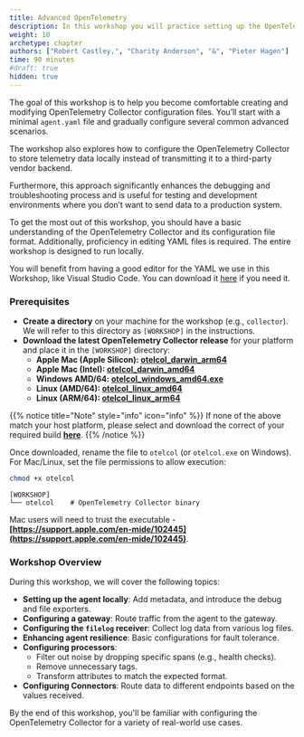 ```yaml
---
title: Advanced OpenTelemetry
description: In this workshop you will practice setting up the OpenTelemetry Collector configuration from scratch and go though several advanced configuration scenarios's
weight: 10
archetype: chapter
authors: ["Robert Castley,", "Charity Anderson", "&", "Pieter Hagen"]
time: 90 minutes
#draft: true
hidden: true
---
```


The goal of this workshop is to help you become comfortable creating and modifying OpenTelemetry Collector configuration files. You’ll start with a minimal `agent.yaml` file and gradually configure several common advanced scenarios.

The workshop also explores how to configure the OpenTelemetry Collector to store telemetry data locally instead of transmitting it to a third-party vendor backend.

Furthermore, this approach significantly enhances the debugging and troubleshooting process and is useful for testing and development environments where you don’t want to send data to a production system.

To get the most out of this workshop, you should have a basic understanding of the OpenTelemetry Collector and its configuration file format. Additionally, proficiency in editing YAML files is required. The entire workshop is designed to run locally.

You will benefit from having a good editor for the YAML we use in this Workshop, like Visual Studio Code. You can download it [here](https://code.visualstudio.com/download) if you need it.

### Prerequisites

- **Create a directory** on your machine for the workshop (e.g., `collector`). We will refer to this directory as `[WORKSHOP]` in the instructions.
- **Download the latest OpenTelemetry Collector release** for your platform and place it in the `[WORKSHOP]` directory:
  - **Apple Mac (Apple Silicon): [otelcol_darwin_arm64](https://github.com/signalfx/splunk-otel-collector/releases/download/v0.117.0/otelcol_darwin_arm64)**
  - **Apple Mac (Intel): [otelcol_darwin_amd64](https://github.com/signalfx/splunk-otel-collector/releases/download/v0.117.0/otelcol_darwin_amd64)**
  - **Windows AMD/64: [otelcol_windows_amd64.exe](https://github.com/signalfx/splunk-otel-collector/releases/download/v0.117.0/otelcol_windows_amd64.exe)**
  - **Linux (AMD/64): [otelcol_linux_amd64](https://github.com/signalfx/splunk-otel-collector/releases/download/v0.117.0/otelcol_linux_amd64)**
  - **Linux (ARM/64): [otelcol_linux_arm64](https://github.com/signalfx/splunk-otel-collector/releases/download/v0.117.0/otelcol_linux_arm64)**

{{% notice title="Note" style="info" icon="info" %}}
If none of the above match your host platform, please select and download the correct of your required build [**here**](https://github.com/signalfx/splunk-otel-collector/releases/tag/v0.117.0).
{{% /notice %}}

Once downloaded, rename the file to `otelcol` (or `otelcol.exe` on Windows). For Mac/Linux, set the file permissions to allow execution:

```bash
chmod +x otelcol
```

```text
[WORKSHOP]
└── otelcol    # OpenTelemetry Collector binary
```

Mac users will need to trust the executable - **[https://support.apple.com/en-mide/102445](https://support.apple.com/en-mide/102445)**.

### Workshop Overview

During this workshop, we will cover the following topics:

- **Setting up the agent locally**: Add metadata, and introduce the debug and file exporters.
- **Configuring a gateway**: Route traffic from the agent to the gateway.
- **Configuring the `filelog` receiver**: Collect log data from various log files.
- **Enhancing agent resilience**: Basic configurations for fault tolerance.
- **Configuring processors**:
  - Filter out noise by dropping specific spans (e.g., health checks).
  - Remove unnecessary tags.
  - Transform attributes to match the expected format.
- **Configuring Connectors**: Route data to different endpoints based on the values received.

By the end of this workshop, you'll be familiar with configuring the OpenTelemetry Collector for a variety of real-world use cases.
